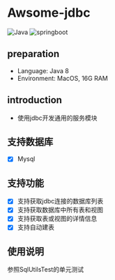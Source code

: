# Awsome-jdbc
![Java](https://woolson.gitee.io/npmer-badge/Java-555555-1.8-44cc11-check-ffffff-square-gradient-shadow.svg)
![springboot](https://woolson.gitee.io/npmer-badge/springboot-555555-2.x-44cc11-check-ffffff-square-gradient-shadow.svg)

## preparation
- Language: Java 8
- Environment: MacOS, 16G RAM

## introduction
- 使用jdbc开发通用的服务模块

## 支持数据库
* [x] Mysql


## 支持功能
* [x] 支持获取jdbc连接的数据库列表
* [x] 支持获取数据库中所有表和视图
* [x] 支持获取表或视图的详情信息
* [x] 支持自动建表

## 使用说明
参照SqlUtilsTest的单元测试
